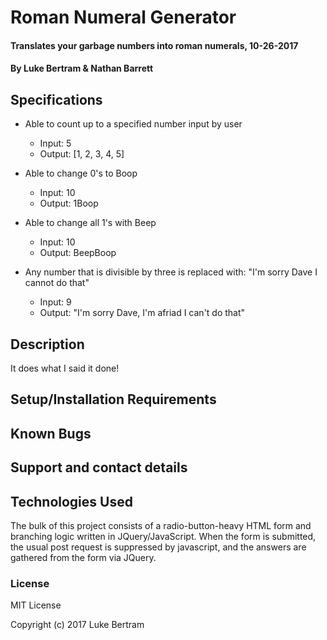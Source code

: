 # Roman Numeral Generator

#### Translates your garbage numbers into roman numerals, 10-26-2017

#### By **Luke Bertram** & **Nathan Barrett**

## Specifications
* Able to count up to a specified number input by user
  * Input: 5
  * Output: [1, 2, 3, 4, 5]

* Able to change 0's to Boop
  * Input: 10
  * Output: 1Boop

* Able to change all 1's with Beep
  * Input: 10
  * Output: BeepBoop

* Any number that is divisible by three is replaced with: "I'm sorry Dave I cannot do that"
  * Input: 9
  * Output: "I'm sorry Dave, I'm afriad I can't do that"

## Description

It does what I said it done!

## Setup/Installation Requirements

<!-- For greatest ease of use, simply visit [this website](http://lukebertram.github.io/track-suggester) in your web browser of choice. However, if you're feeling frisky, you can also use the following steps to clone the project from [GitHub](http://github.com) and run it locally on your own computer:

* Visit the github page for [this project](http://github.com/lukebertram/track-suggester)
* Click the "Clone or Download" button and copy the address found there. Alternatively, just copy this address to your clipboard: https://github.com/lukebertram/track-suggester.git
* Access your system's command line interface (_ie Terminal, for MacOS Users_) and navigate to your home directory by entering the following magical spell into your command line (note: do not enter the '$' character):
>$cd ~

* Next, cast the following, more advanced spell:  
>$git clone https://github.com/lukebertram/track-suggester.git

* Finally, open the project in your system's default web browser with the following final incantation:
>$open track-suggester/index.html -->

## Known Bugs



## Support and contact details



## Technologies Used

The bulk of this project consists of a radio-button-heavy HTML form and branching logic written in JQuery/JavaScript. When the form is submitted, the usual post request is suppressed by javascript, and the answers are gathered from the form via JQuery.

### License

MIT License

Copyright (c) 2017 Luke Bertram
